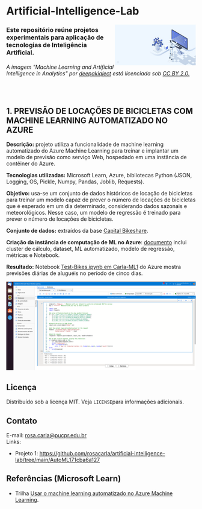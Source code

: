 # Artificial-Intelligence-Lab
<img align='right' src="https://github.com/rosacarla/artificial-intelligence-lab/blob/main/imagens/ml-analytics-ai.jpg" width="215">

### Este repositório reúne projetos experimentais para aplicação de tecnologias de Inteligência Artificial.

###### A imagem "Machine Learning and Artificial Intelligence in Analytics" por [deepakiqlect](https://www.flickr.com/photos/158301585@N08) está licenciada sob [CC BY 2.0.](https://creativecommons.org/licenses/by/2.0/?ref=ccsearch&atype=rich)<br> 
<br>

## 1. PREVISÃO DE LOCAÇÕES DE BICICLETAS COM MACHINE LEARNING AUTOMATIZADO NO AZURE
**Descrição:** projeto utiliza a funcionalidade de machine learning automatizado do Azure Machine Learning para treinar e implantar um modelo de previsão como serviço Web, hospedado em uma instância de contêiner do Azure.

**Tecnologias utilizadas:** Microsoft Learn, Azure, bibliotecas Python (JSON, Logging, OS, Pickle, Numpy, Pandas, Joblib, Requests).  

**Objetivo:** usa-se um conjunto de dados históricos de locação de bicicletas para treinar um modelo capaz de prever o número de locações de bicicletas que é esperado em um dia determinado, considerando dados sazonais e meteorológicos. Nesse caso, um modelo de regressão é treinado para prever o número de locações de bicicletas.

**Conjunto de dados:** extraídos da base [Capital Bikeshare](https://www.capitalbikeshare.com/system-data).

**Criação da instância de computação de ML no Azure**: [documento](https://github.com/rosacarla/artificial-intelligence-lab/blob/main/docs/ML-azure-bikes.pdf) inclui cluster de cálculo, dataset, ML automatizado, modelo de regressão, métricas e Notebook.  

**Resultado:** Notebook [Test-Bikes.ipynb em Carla-ML1](https://github.com/rosacarla/artificial-intelligence-lab/blob/main/AutoML171cba6a127/Test-Bikes-notebook.py) do Azure mostra previsões diárias de aluguéis no período de cinco dias.

<p align="center"> 
<img src="https://github.com/rosacarla/artificial-intelligence-lab/blob/main/imagens/fig29.png">
</p>

## Licença
Distribuído sob a licença MIT. Veja `LICENSE`para informações adicionais.

## Contato
E-mail: rosa.carla@pucpr.edu.br<br>
Links:
- Projeto 1: https://github.com/rosacarla/artificial-intelligence-lab/tree/main/AutoML171cba6a127 

## Referências (Microsoft Learn)
- Trilha [Usar o machine learning automatizado no Azure Machine Learning](https://docs.microsoft.com/pt-br/learn/modules/use-automated-machine-learning/). 
